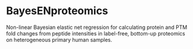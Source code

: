 # BayesENproteomics
Non-linear Bayesian elastic net regression for calculating protein and PTM fold changes from peptide intensities in label-free, bottom-up proteomics on heterogeneous primary human samples.
